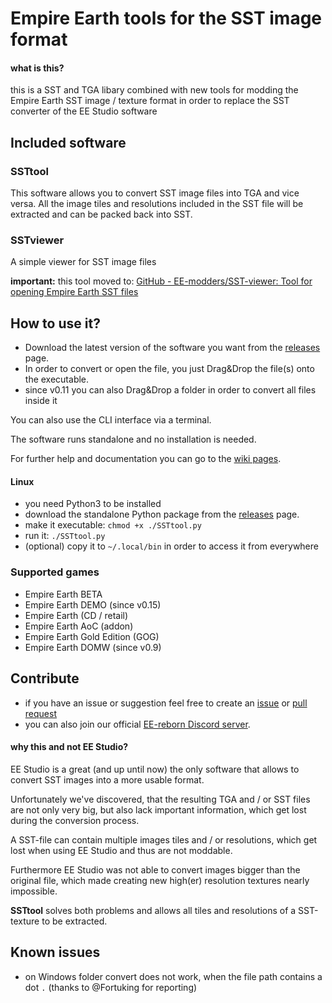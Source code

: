 # Empire Earth tools for the SST image format

#### what is this?

this is a SST and TGA libary combined with new tools for modding the Empire Earth SST image / texture format in order to replace the SST converter of the EE Studio software

## Included software

### SSTtool

This software allows you to convert SST image files into TGA and vice versa.
All the image tiles and resolutions included in the SST file will be extracted and can be packed back into SST.

### SSTviewer

A simple viewer for SST image files

**important:** this tool moved to: [GitHub - EE-modders/SST-viewer: Tool for opening Empire Earth SST files](https://github.com/EE-modders/SST-viewer)

## How to use it?

- Download the latest version of the software you want from the [releases](https://github.com/EE-modders/SST-tool/releases) page.
- In order to convert or open the file, you just Drag&Drop the file(s) onto the executable.
- since v0.11 you can also Drag&Drop a folder in order to convert all files inside it

You can also use the CLI interface via a terminal.

The software runs standalone and no installation is needed. 

For further help and documentation you can go to the [wiki pages](https://github.com/EE-modders/SST-tool/wiki).

#### Linux

- you need Python3 to be installed
- download the standalone Python package from the [releases](https://github.com/EE-modders/SST-tool/releases) page.
- make it executable: `chmod +x ./SSTtool.py`
- run it: `./SSTtool.py`
- (optional) copy it to `~/.local/bin` in order to access it from everywhere

### Supported games

- Empire Earth BETA
- Empire Earth DEMO (since v0.15)
- Empire Earth (CD / retail)
- Empire Earth AoC (addon)
- Empire Earth Gold Edition (GOG)
- Empire Earth DOMW (since v0.9)

## Contribute

- if you have an issue or suggestion feel free to create an [issue](https://github.com/EE-modders/SST-tool/issues) or [pull request](https://github.com/EE-modders/SST-tool/pulls) 
- you can also join our official [EE-reborn Discord server](https://discord.gg/BjUXbFB).

#### why this and not EE Studio?

EE Studio is a great (and up until now) the only software that allows to convert SST images into a more usable format.

Unfortunately we've discovered, that the resulting TGA and / or SST files are not only very big, but also lack important information, which get lost during the conversion process.

A SST-file can contain multiple images tiles and / or resolutions, which get lost when using EE Studio and thus are not moddable.

Furthermore EE Studio was not able to convert images bigger than the original file, which made creating new high(er) resolution textures nearly impossible.

**SSTtool** solves both problems and allows all tiles and resolutions of a SST-texture to be extracted.

## Known issues

- on Windows folder convert does not work, when the file path contains a dot `.` (thanks to @Fortuking for reporting)
